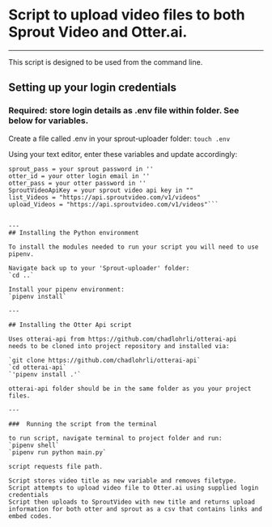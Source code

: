 # Script to upload video files to both Sprout Video and Otter.ai.

---

This script is designed to be used from the command line. 

## Setting up your login credentials
### Required: store login details as .env file within folder. See below for variables.

Create a file called .env in your sprout-uploader folder:
`touch .env`

Using your text editor, enter these variables and update accordingly: 

```sprout_id = your sprout login email in ''
sprout_pass = your sprout password in ''
otter_id = your otter login email in ''
otter_pass = your otter password in ''
SproutVideoApiKey = your sprout video api key in ""
list_Videos = "https://api.sproutvideo.com/v1/videos"
upload_Videos = "https://api.sproutvideo.com/v1/videos"```


---
## Installing the Python environment

To install the modules needed to run your script you will need to use pipenv.

Navigate back up to your 'Sprout-uploader' folder:
`cd ..`

Install your pipenv environment:
`pipenv install`

---

## Installing the Otter Api script

Uses otterai-api from https://github.com/chadlohrli/otterai-api
needs to be cloned into project repository and installed via:

`git clone https://github.com/chadlohrli/otterai-api`
`cd otterai-api`
`'pipenv install .'`

otterai-api folder should be in the same folder as you your project files.

---

###  Running the script from the terminal

to run script, navigate terminal to project folder and run:
`pipenv shell`
`pipenv run python main.py`

script requests file path.

Script stores video title as new variable and removes filetype.
Script attempts to upload video file to Otter.ai using supplied login credentials
Script then uploads to SproutVideo with new title and returns upload information for both otter and sprout as a csv that contains links and embed codes.